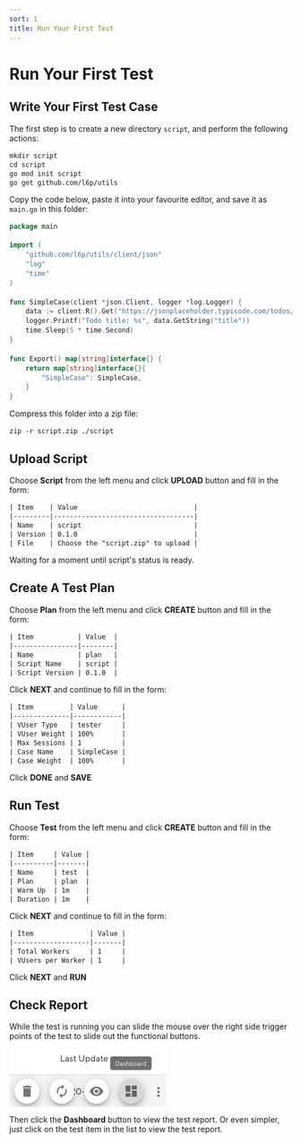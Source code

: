 ```yaml
---
sort: 1
title: Run Your First Test
---
```


# Run Your First Test

## Write Your First Test Case

The first step is to create a new directory `script`, and perform the following actions:

```shell
mkdir script
cd script
go mod init script
go get github.com/l6p/utils
```

Copy the code below, paste it into your favourite editor, and save it as `main.go` in this folder:

```go
package main

import (
	"github.com/l6p/utils/client/json"
	"log"
	"time"
)

func SimpleCase(client *json.Client, logger *log.Logger) {
	data := client.R().Get("https://jsonplaceholder.typicode.com/todos/1").D()
	logger.Printf("Todo title: %s", data.GetString("title"))
	time.Sleep(5 * time.Second)
}

func Export() map[string]interface{} {
	return map[string]interface{}{
		"SimpleCase": SimpleCase,
	}
}
```

Compress this folder into a zip file:

```shell
zip -r script.zip ./script
```

## Upload Script

Choose **Script** from the left menu and click **UPLOAD** button and fill in the form:

```text
| Item    | Value                             |
|---------|-----------------------------------|
| Name    | script                            |
| Version | 0.1.0                             |
| File    | Choose the "script.zip" to upload |
```

Waiting for a moment until script's status is ready.

## Create A Test Plan

Choose **Plan** from the left menu and click **CREATE** button and fill in the form:

```text
| Item           | Value  |
|----------------|--------|
| Name           | plan   |
| Script Name    | script |
| Script Version | 0.1.0  |
```

Click **NEXT** and continue to fill in the form:

```text
| Item         | Value      |
|--------------|------------|
| VUser Type   | tester     |
| VUser Weight | 100%       |
| Max Sessions | 1          |
| Case Name    | SimpleCase |
| Case Weight  | 100%       |
```

Click **DONE** and **SAVE**

## Run Test

Choose **Test** from the left menu and click **CREATE** button and fill in the form:

```text
| Item     | Value |
|----------|-------|
| Name     | test  |
| Plan     | plan  |
| Warm Up  | 1m    |
| Duration | 1m    |
```

Click **NEXT** and continue to fill in the form:

```text
| Item              | Value |
|-------------------|-------|
| Total Workers     | 1     |
| VUsers per Worker | 1     |
```

Click **NEXT** and **RUN**

## Check Report

While the test is running you can slide the mouse over the right side trigger points of the test to slide out the functional buttons.

<style>
    img[alt=pic00000001] { 
        display: block;
        width: 280px; 
    }
</style>
![pic00000001](/assets/images/pic00000001.png)

Then click the **Dashboard** button to view the test report.
Or even simpler, just click on the test item in the list to view the test report.
